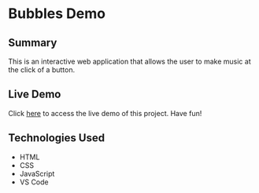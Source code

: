 # Bubbles Demo

## Summary
This is an interactive web application that allows the user to make music at the click of a button. 

## Live Demo
Click [here](https://bubbles-demo.victor-jr.com) to access the live demo of this project. Have fun!

## Technologies Used
- HTML
- CSS
- JavaScript
- VS Code
